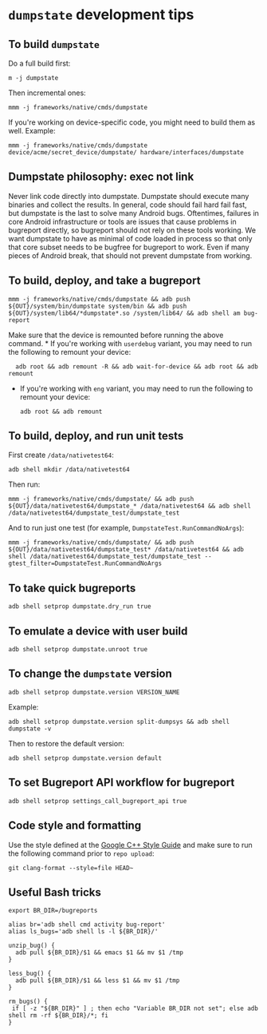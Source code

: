 # `dumpstate` development tips

## To build `dumpstate`

Do a full build first:

```
m -j dumpstate
```

Then incremental ones:

```
mmm -j frameworks/native/cmds/dumpstate
```

If you're working on device-specific code, you might need to build them as well.
Example:

```
mmm -j frameworks/native/cmds/dumpstate device/acme/secret_device/dumpstate/ hardware/interfaces/dumpstate
```

## Dumpstate philosophy: exec not link

Never link code directly into dumpstate. Dumpstate should execute many
binaries and collect the results. In general, code should fail hard fail fast,
but dumpstate is the last to solve many Android bugs. Oftentimes, failures
in core Android infrastructure or tools are issues that cause problems in
bugreport directly, so bugreport should not rely on these tools working.
We want dumpstate to have as minimal of code loaded in process so that
only that core subset needs to be bugfree for bugreport to work. Even if
many pieces of Android break, that should not prevent dumpstate from
working.

## To build, deploy, and take a bugreport

```
mmm -j frameworks/native/cmds/dumpstate && adb push ${OUT}/system/bin/dumpstate system/bin && adb push ${OUT}/system/lib64/*dumpstate*.so /system/lib64/ && adb shell am bug-report
```

Make sure that the device is remounted before running the above command. * If
you're working with `userdebug` variant, you may need to run the following to
remount your device:

```
  adb root && adb remount -R && adb wait-for-device && adb root && adb remount
```

*   If you're working with `eng` variant, you may need to run the following to
    remount your device:

    ```
    adb root && adb remount
    ```

## To build, deploy, and run unit tests

First create `/data/nativetest64`:

```
adb shell mkdir /data/nativetest64
```

Then run:

```
mmm -j frameworks/native/cmds/dumpstate/ && adb push ${OUT}/data/nativetest64/dumpstate_* /data/nativetest64 && adb shell /data/nativetest64/dumpstate_test/dumpstate_test
```

And to run just one test (for example, `DumpstateTest.RunCommandNoArgs`):

```
mmm -j frameworks/native/cmds/dumpstate/ && adb push ${OUT}/data/nativetest64/dumpstate_test* /data/nativetest64 && adb shell /data/nativetest64/dumpstate_test/dumpstate_test --gtest_filter=DumpstateTest.RunCommandNoArgs
```

## To take quick bugreports

```
adb shell setprop dumpstate.dry_run true
```

## To emulate a device with user build

```
adb shell setprop dumpstate.unroot true
```

## To change the `dumpstate` version

```
adb shell setprop dumpstate.version VERSION_NAME
```

Example:

```
adb shell setprop dumpstate.version split-dumpsys && adb shell dumpstate -v
```

Then to restore the default version:

```
adb shell setprop dumpstate.version default
```

## To set Bugreport API workflow for bugreport

```
adb shell setprop settings_call_bugreport_api true
```

## Code style and formatting

Use the style defined at the
[Google C++ Style Guide](https://google.github.io/styleguide/cppguide.html) and
make sure to run the following command prior to `repo upload`:

```
git clang-format --style=file HEAD~
```

## Useful Bash tricks

```
export BR_DIR=/bugreports

alias br='adb shell cmd activity bug-report'
alias ls_bugs='adb shell ls -l ${BR_DIR}/'

unzip_bug() {
  adb pull ${BR_DIR}/$1 && emacs $1 && mv $1 /tmp
}

less_bug() {
  adb pull ${BR_DIR}/$1 && less $1 && mv $1 /tmp
}

rm_bugs() {
 if [ -z "${BR_DIR}" ] ; then echo "Variable BR_DIR not set"; else adb shell rm -rf ${BR_DIR}/*; fi
}

```
